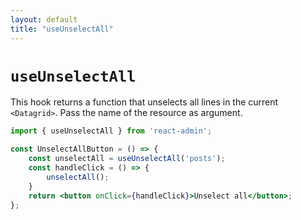 ```yaml
---
layout: default
title: "useUnselectAll"
---
```


# `useUnselectAll`

This hook returns a function that unselects all lines in the current `<Datagrid>`. Pass the name of the resource as argument.

```jsx
import { useUnselectAll } from 'react-admin';

const UnselectAllButton = () => {
    const unselectAll = useUnselectAll('posts');
    const handleClick = () => {
        unselectAll();
    }
    return <button onClick={handleClick}>Unselect all</button>;
};
```

